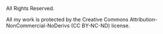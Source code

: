 All Rights Reserved.

All my work is protected by the Creative Commons Attribution-NonCommercial-NoDerivs (CC BY-NC-ND) license.